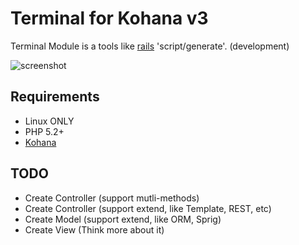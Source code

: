 # Terminal for Kohana v3

Terminal Module is a tools like [rails](http://rubyonrails.org/) 'script/generate'. (development)

![screenshot](http://github.com/icyleaf/terminal/raw/master/screenshot1.png)

## Requirements

* Linux ONLY
* PHP 5.2+
* [Kohana](http://github.com/kohana/kohana)

## TODO

* Create Controller (support mutli-methods)
* Create Controller (support extend, like Template, REST, etc)
* Create Model (support extend, like ORM, Sprig)
* Create View (Think more about it)